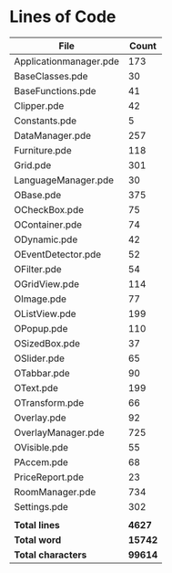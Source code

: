 Lines of Code
=============

| File                   | Count     |
|------------------------|-----------|
| Applicationmanager.pde | 173       |
| BaseClasses.pde        | 30        |
| BaseFunctions.pde      | 41        |
| Clipper.pde            | 42        |
| Constants.pde          | 5         |
| DataManager.pde        | 257       |
| Furniture.pde          | 118       |
| Grid.pde               | 301       |
| LanguageManager.pde    | 30        |
| OBase.pde              | 375       |
| OCheckBox.pde          | 75        |
| OContainer.pde         | 74        |
| ODynamic.pde           | 42        |
| OEventDetector.pde     | 52        |
| OFilter.pde            | 54        |
| OGridView.pde          | 114       |
| OImage.pde             | 77        |
| OListView.pde          | 199       |
| OPopup.pde             | 110       |
| OSizedBox.pde          | 37        |
| OSlider.pde            | 65        |
| OTabbar.pde            | 90        |
| OText.pde              | 199       |
| OTransform.pde         | 66        |
| Overlay.pde            | 92        |
| OverlayManager.pde     | 725       |
| OVisible.pde           | 55        |
| PAccem.pde             | 68        |
| PriceReport.pde        | 23        |
| RoomManager.pde        | 734       |
| Settings.pde           | 302       |
|                        |           |
| **Total lines**        | **4627**  |
| **Total word**         | **15742** |
| **Total characters**   | **99614** |
